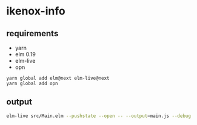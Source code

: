 # ikenox-info

## requirements

- yarn
- elm 0.19
- elm-live
- opn

```
yarn global add elm@next elm-live@next
yarn global add opn
```

## output

```sh
elm-live src/Main.elm --pushstate --open -- --output=main.js --debug
```
